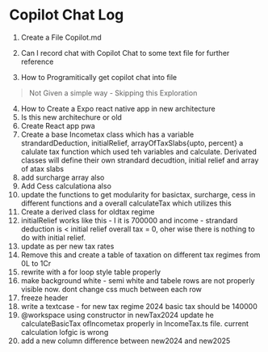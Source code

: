 # Copilot Chat Log

1. Create a File Copilot.md

2. Can I record chat with Copilot Chat to some text file for further reference

3. How to Programitically get copilot chat into file
> Not Given a simple way - Skipping this Exploration
4. How to Create a Expo react native app in new architecture
5. Is this new architechure or old
6. Create React app pwa
7. Create a base Incometax class which has a variable strandardDeduction, initialRelief, arrayOfTaxSlabs{upto, percent} a calulate tax function which used teh variables and calculate. Derivated classes will define their own strandard decudtion, initial relief and array of atax slabs
8. add surcharge array also
9. Add Cess calculationa also
10. update the functions to get modularity for basictax, surcharge, cess in different functions and a overall calculateTax which utilizes this
11. Create a derived class for oldtax regime
12. initialRelief works like this - I it is 700000 and income - strandard deduction is < initial relief overall tax = 0, oher wise there is nothing to do with initial relief. 
13. update as per new tax rates
14. Remove this and create a table of taxation on different tax regimes from 0L to 1Cr
15. rewrite with a for loop
style table properly
16. make background white - semi white and tabele rows are not properly visible now. dont change css much between each row
17. freeze header
18. write a textcase - for new tax regime 2024 basic tax should be 140000
19. @workspace using constructor in newTax2024 update he calculateBasicTax ofIncometax properly in IncomeTax.ts file. current calculation lofgic is wrong
20. add a new column difference between new2024 and new2025